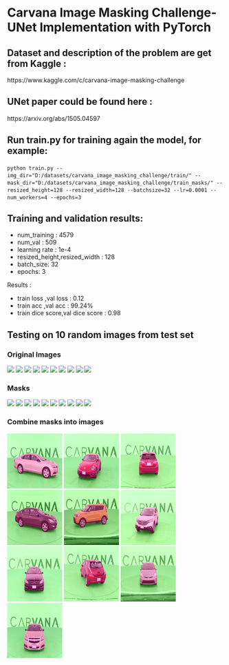 # Carvana Image Masking Challenge-UNet Implementation with PyTorch
<h2>Dataset and description of the problem are get from Kaggle : </h2>
https://www.kaggle.com/c/carvana-image-masking-challenge

<h2>UNet paper could be found here :</h2>
https://arxiv.org/abs/1505.04597
<h2>Run train.py for training again the model, for example:</h2>

`python train.py --img_dir="D:/datasets/carvana_image_masking_challenge/train/" --mask_dir="D:/datasets/carvana_image_masking_challenge/train_masks/" --resized_height=128 --resized_width=128 --batchsize=32 --lr=0.0001 --num_workers=4 --epochs=3`

<h2>Training and validation results: </h2>
  <ul>
    <li>num_training : 4579</li>
    <li>num_val : 509 </li>
    <li>learning rate : 1e-4</li>
    <li>resized_height,resized_width : 128</li>
    <li>batch_size: 32</li>
    <li>epochs: 3</li>
  </ul>
  <p>Results :</p>
  <ul>
  <li>train loss ,val loss : 0.12</li>
  <li>train acc ,val acc : 99.24% </li>
  <li>train dice score,val dice score : 0.98 </li>
  </ul>

<h2>Testing on 10 random images from test set</h2>
<h3>Original Images</h3>
<p float="left">
  <img src="/test_results/imgs/6125.jpg" width="128" />
  <img src="/test_results/imgs/9665.jpg" width="128"/>
  <img src="/test_results/imgs/19240.jpg" width="128"/>
  <img src="/test_results/imgs/22269.jpg" width="128"/>
  <img src="/test_results/imgs/24771.jpg" width="128"/>
  <img src="/test_results/imgs/27537.jpg" width="128"/>
  <img src="/test_results/imgs/35536.jpg" width="128"/>
  <img src="/test_results/imgs/55639.jpg" width="128"/>
  <img src="/test_results/imgs/58176.jpg" width="128"/>
  <img src="/test_results/imgs/60608.jpg" width="128"/>
</p>
<h3>Masks</h3>
<p float="left">
  <img src="/test_results/masks/6125.jpg" width="128" />
  <img src="/test_results/masks/9665.jpg" width="128"/>
  <img src="/test_results/masks/19240.jpg" width="128"/>
  <img src="/test_results/masks/22269.jpg" width="128"/>
  <img src="/test_results/masks/24771.jpg" width="128"/>
  <img src="/test_results/masks/27537.jpg" width="128"/>
  <img src="/test_results/masks/35536.jpg" width="128"/>
  <img src="/test_results/masks/55639.jpg" width="128"/>
  <img src="/test_results/masks/58176.jpg" width="128"/>
  <img src="/test_results/masks/60608.jpg" width="128"/>
</p>
<h3>Combine masks into images</h3>
<p float="left">
  <img src="./test_results/combinations/6125.jpg" width="128" />
  <img src="./test_results/combinations/9665.jpg" width="128"/>
  <img src="./test_results/combinations/19240.jpg" width="128"/>
  <img src="./test_results/combinations/22269.jpg" width="128"/>
  <img src="./test_results/combinations/24771.jpg" width="128"/>
  <img src="./test_results/combinations/27537.jpg" width="128"/>
  <img src="./test_results/combinations/35536.jpg" width="128"/>
  <img src="./test_results/combinations/55639.jpg" width="128"/>
  <img src="./test_results/combinations/58176.jpg" width="128"/>
  <img src="./test_results/combinations/60608.jpg" width="128"/>
</p>
